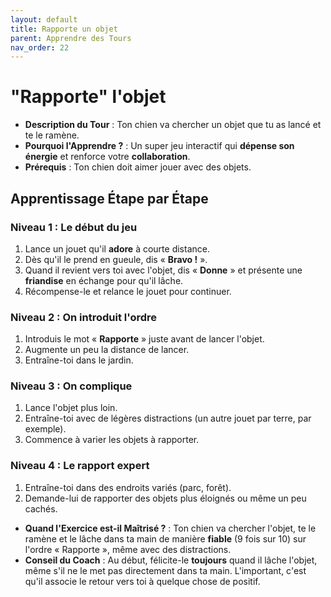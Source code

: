 ```yaml
---
layout: default
title: Rapporte un objet
parent: Apprendre des Tours
nav_order: 22
---
```


# "Rapporte" l'objet

- **Description du Tour** : Ton chien va chercher un objet que tu as lancé et te le ramène.
- **Pourquoi l'Apprendre ?** : Un super jeu interactif qui **dépense son énergie** et renforce votre **collaboration**.
- **Prérequis** : Ton chien doit aimer jouer avec des objets.

## Apprentissage Étape par Étape

### Niveau 1 : Le début du jeu

1.  Lance un jouet qu'il **adore** à courte distance.
2.  Dès qu'il le prend en gueule, dis « **Bravo !** ».
3.  Quand il revient vers toi avec l'objet, dis « **Donne** » et présente une **friandise** en échange pour qu'il lâche.
4.  Récompense-le et relance le jouet pour continuer.

### Niveau 2 : On introduit l'ordre

1.  Introduis le mot « **Rapporte** » juste avant de lancer l'objet.
2.  Augmente un peu la distance de lancer.
3.  Entraîne-toi dans le jardin.

### Niveau 3 : On complique

1.  Lance l'objet plus loin.
2.  Entraîne-toi avec de légères distractions (un autre jouet par terre, par exemple).
3.  Commence à varier les objets à rapporter.

### Niveau 4 : Le rapport expert

1.  Entraîne-toi dans des endroits variés (parc, forêt).
2.  Demande-lui de rapporter des objets plus éloignés ou même un peu cachés.

- **Quand l'Exercice est-il Maîtrisé ?** : Ton chien va chercher l'objet, te le ramène et le lâche dans ta main de manière **fiable** (9 fois sur 10) sur l'ordre « Rapporte », même avec des distractions.
- **Conseil du Coach** : Au début, félicite-le **toujours** quand il lâche l'objet, même s'il ne le met pas directement dans ta main. L'important, c'est qu'il associe le retour vers toi à quelque chose de positif. 
